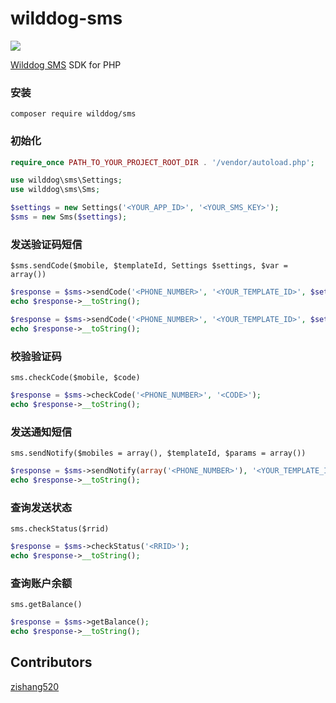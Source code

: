 # wilddog-sms

![](https://docs.wilddog.com/images/logo-d2df5d3b45.svg)

[Wilddog SMS](https://docs.wilddog.com/sms/index.html) SDK for PHP

### 安装
```
composer require wilddog/sms
```

### 初始化

```php
require_once PATH_TO_YOUR_PROJECT_ROOT_DIR . '/vendor/autoload.php';

use wilddog\sms\Settings;
use wilddog\sms\Sms;

$settings = new Settings('<YOUR_APP_ID>', '<YOUR_SMS_KEY>');
$sms = new Sms($settings);
```

### 发送验证码短信

`$sms.sendCode($mobile, $templateId, Settings $settings, $var = array())`

```php
$response = $sms->sendCode('<PHONE_NUMBER>', '<YOUR_TEMPLATE_ID>', $settings);
echo $response->__toString();

$response = $sms->sendCode('<PHONE_NUMBER>', '<YOUR_TEMPLATE_ID>', $settings, array('Var1', 'Var2'));
echo $response->__toString();
```

### 校验验证码

`sms.checkCode($mobile, $code)`


```php
$response = $sms->checkCode('<PHONE_NUMBER>', '<CODE>');
echo $response->__toString();
```

### 发送通知短信

`sms.sendNotify($mobiles = array(), $templateId, $params = array())`


```php
$response = $sms->sendNotify(array('<PHONE_NUMBER>'), '<YOUR_TEMPLATE_ID>', array('Var1', 'Var2'));
echo $response->__toString();
```

### 查询发送状态

`sms.checkStatus($rrid)`

```php
$response = $sms->checkStatus('<RRID>');
echo $response->__toString();
```

### 查询账户余额

`sms.getBalance()`

```php
$response = $sms->getBalance();
echo $response->__toString();
```

## Contributors
[zishang520](https://github.com/zishang520)